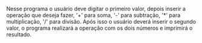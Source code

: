 Nesse programa o usuário deve digitar o primeiro valor, depois inserir a operação que deseja fazer, '+' para soma, '-' para subtração, '*' para multiplicação, '/' para divisão. Após isso o usuário deverá inserir o segundo valor, o programa realizará a operação com os dois números e imprimirá o resultado.